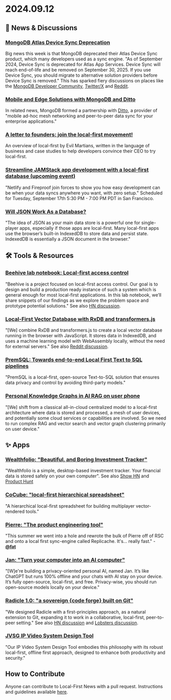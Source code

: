 # 2024.09.12

## 📰 News & Discussions 

### [MongoDB Atlas Device Sync Deprecation](https://www.mongodb.com/docs/atlas/app-services/sync/device-sync-deprecation/)
Big news this week is that MongoDB deprecated their Atlas Device Sync product, which many developers used as a sync engine. "As of September 2024, Device Sync is deprecated for Atlas App Services. Device Sync will reach end-of-life and be removed on September 30, 2025. If you use Device Sync, you should migrate to alternative solution providers before Device Sync is removed." This has sparked fiery discussions on places like the [MongoDB Developer Community](https://www.mongodb.com/community/forums/t/device-sync-and-edge-server-are-deprecated/296035), [Twitter/X](https://x.com/philprimes/status/1833168514225496435) and [Reddit](https://www.reddit.com/r/mongodb/comments/1fct01v/fuck_you_mongodb/).

### [Mobile and Edge Solutions with MongoDB and Ditto](https://www.mongodb.com/blog/post/mobile-edge-solutions-with-mongodb-ditto)
In related news, MongoDB formed a partnership with [Ditto](https://ditto.live/), a provider of "mobile ad-hoc mesh networking and peer-to-peer data sync for your enterprise applications."

### [A letter to founders: join the local-first movement!](https://evilmartians.com/chronicles/a-letter-to-founders-join-the-local-first-movement)
An overview of local-first by Evil Martians, written in the language of business and case studies to help developers convince their CEO to try local-first.

### [Streamline JAMStack app development with a local-first database (upcoming event)](https://lu.ma/l5ybgtcb)
"Netlify and Fireproof join forces to show you how easy development can be when your data syncs anywhere you want, with zero setup." Scheduled for Tuesday, September 17th 5:30 PM - 7:00 PM PDT in San Francisco.

### [Will JSON Work As a Database?](https://pinata.cloud/blog/will-json-work-as-a-database)
"The idea of JSON as your main data store is a powerful one for single-player apps, especially if those apps are local-first. Many local-first apps use the browser’s built-in IndexedDB to store data and persist state. IndexedDB is essentially a JSON document in the browser."


## 🛠️ Tools & Resources

### [Beehive lab notebook: Local-first access control](https://www.inkandswitch.com/beehive/notebook/)
"Beehive is a project focused on local-first access control. Our goal is to design and build a production ready instance of such a system which is general enough for most local-first applications. In this lab notebook, we’ll share snippets of our findings as we explore the problem space and prototype potential solutions." See also [HN discussion](https://news.ycombinator.com/item?id=41461373).

### [Local-First Vector Database with RxDB and transformers.js](https://rxdb.info/articles/javascript-vector-database.html)
"[We] combine RxDB and transformers.js to create a local vector database running in the browser with JavaScript. It stores data in IndexedDB, and uses a machine learning model with WebAssembly locally, without the need for external servers." See also [Reddit discussion](https://www.reddit.com/r/programming/comments/1fddcy4/comment/lmflz3w/).

### [PremSQL: Towards end-to-end Local First Text to SQL pipelines](https://blog.premai.io/premsql-towards-end-to-end-local-text-to-sql-pipelines-2/)
"PremSQL is a local-first, open-source Text-to-SQL solution that ensures data privacy and control by avoiding third-party models."

### [Personal Knowledge Graphs in AI RAG on user phone](https://ai.plainenglish.io/personal-knowledge-graphs-in-ai-rag-on-user-phone-eb304fc386c1)
"[We] shift from a classical all-in-cloud centralized model to a local-first architecture where data is stored and processed, a mesh of user devices, and potentially some cloud services or capabilities are involved. So we need to run complex RAG and vector search and vector graph clustering primarily on user device."


## ✨ Apps

### [Wealthfolio: "Beautiful, and Boring Investment Tracker"](https://wealthfolio.app/)
"Wealthfolio is a simple, desktop-based investment tracker. Your financial data is stored safely on your own computer". See also [Show HN](https://news.ycombinator.com/item?id=41465735) and [Product Hunt](https://www.producthunt.com/products/wealthfolio)

### [CoCube: "local-first hierarchical spreadsheet"](https://www.cocube.com/)
"A hierarchical local-first spreadsheet for building multiplayer vector-rendered tools."

### [Pierre: "The product engineering tool"](https://pierre.co/)
"This summer we went into a hole and rewrote the bulk of Pierre off of RSC and onto a local first sync-engine called Replicache. It's… really fast." - [**@fat**](https://x.com/fat/status/1833577186739294527)

### [Jan: "Turn your computer into an AI computer"](https://jan.ai/)
"[W]e're building a privacy-oriented personal AI, named Jan. It’s like ChatGPT but runs 100% offline and your chats with AI stay on your device. It’s fully open-source, local-first, and free. Privacy-wise, you should run open-source models locally on your device."

### [Radicle 1.0: "a sovereign {code forge} built on Git"](https://radicle.xyz/2024/09/10/radicle-1.0.html)
"We designed Radicle with a first-principles approach, as a natural extension to Git, expanding it to work in a collaborative, local-first, peer-to-peer setting." See also [HN discussion](https://news.ycombinator.com/item?id=41509713) and [Lobsters discussion](https://lobste.rs/s/z6ewrf/radicle_1_0).

### [JVSG IP Video System Design Tool](https://www.jvsg.com/local-first-approach/)
"Our IP Video System Design Tool embodies this philosophy with its robust local-first, offline first approach, designed to enhance both productivity and security."

## How to Contribute
Anyone can contribute to Local-First News with a pull request. Instructions and guidelines available [here](https://github.com/localfirstnews/localfirstnews).

